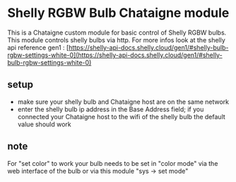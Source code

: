 # Shelly RGBW Bulb Chataigne module
This is a Chataigne custom module for basic control of Shelly RGBW bulbs. This module controls shelly bulbs via http. For more infos look at the shelly api reference gen1 :
[https://shelly-api-docs.shelly.cloud/gen1/#shelly-bulb-rgbw-settings-white-0](https://shelly-api-docs.shelly.cloud/gen1/#shelly-bulb-rgbw-settings-white-0)

## setup
-  make sure your shelly bulb and Chataigne host are on the same network 
- enter the shelly bulb ip address in the Base Address field; if you connected your Chataigne host to the wifi of the shelly bulb the default value should work

## note
For "set color" to work your bulb needs to be set in "color mode" via the web interface of the bulb or via this module "sys -> set mode"

